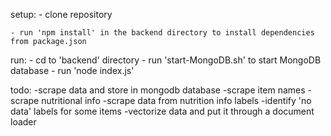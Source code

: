 setup:
    - clone repository

    - run 'npm install' in the backend directory to install dependencies from package.json

run:
    - cd to 'backend' directory
    - run 'start-MongoDB.sh' to start MongoDB database
    - run 'node index.js'

todo:
    -scrape data and store in mongodb database
        -scrape item names
        -scrape nutritional info
            -scrape data from nutrition info labels
            -identify 'no data' labels for some items
    -vectorize data and put it through a document loader